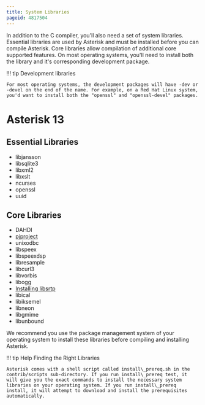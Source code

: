 ```yaml
---
title: System Libraries
pageid: 4817504
---
```


In addition to the C compiler, you'll also need a set of system libraries. Essential libraries are used by Asterisk and must be installed before you can compile Asterisk. Core libraries allow compilation of additional core supported features. On most operating systems, you'll need to install both the library and it's corresponding development package.




!!! tip 
    Development libraries

    For most operating systems, the development packages will have -dev or -devel on the end of the name. For example, on a Red Hat Linux system, you'd want to install both the "openssl" and "openssl-devel" packages.

      
[//]: # (end-tip)



Asterisk 13
===========

Essential Libraries
-------------------

* libjansson
* libsqlite3
* libxml2
* libxslt
* ncurses
* openssl
* uuid

Core Libraries
--------------

* DAHDI
* [pjproject](/Getting-Started/Installing-Asterisk/Installing-Asterisk-From-Source/PJSIP-pjproject)
* unixodbc
* libspeex
* libspeexdsp
* libresample
* libcurl3
* libvorbis
* libogg
* [Installing libsrtp](/Getting-Started/Installing-Asterisk/Installing-Asterisk-From-Source/Installing-libsrtp)
* libical
* libiksemel
* libneon
* libgmime
* libunbound

We recommend you use the package management system of your operating system to install these libraries before compiling and installing Asterisk.




!!! tip 
    Help Finding the Right Libraries

    Asterisk comes with a shell script called install\_prereq.sh in the contrib/scripts sub-directory. If you run install\_prereq test, it will give you the exact commands to install the necessary system libraries on your operating system. If you run install\_prereq install, it will attempt to download and install the prerequisites automatically.

      
[//]: # (end-tip)



